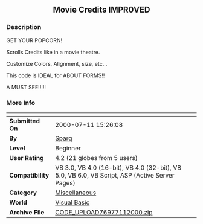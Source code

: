 ﻿<div align="center">

## Movie Credits IMPR0VED


</div>

### Description

GET YOUR POPCORN!

Scrolls Credits like in a movie theatre.

Customize Colors, Alignment, size, etc...

This code is IDEAL for ABOUT FORMS!!

A MUST SEE!!!!!
 
### More Info
 


<span>             |<span>
---                |---
**Submitted On**   |2000-07-11 15:26:08
**By**             |[Sparq](https://github.com/Planet-Source-Code/PSCIndex/blob/master/ByAuthor/sparq.md)
**Level**          |Beginner
**User Rating**    |4.2 (21 globes from 5 users)
**Compatibility**  |VB 3\.0, VB 4\.0 \(16\-bit\), VB 4\.0 \(32\-bit\), VB 5\.0, VB 6\.0, VB Script, ASP \(Active Server Pages\) 
**Category**       |[Miscellaneous](https://github.com/Planet-Source-Code/PSCIndex/blob/master/ByCategory/miscellaneous__1-1.md)
**World**          |[Visual Basic](https://github.com/Planet-Source-Code/PSCIndex/blob/master/ByWorld/visual-basic.md)
**Archive File**   |[CODE\_UPLOAD76977112000\.zip](https://github.com/Planet-Source-Code/sparq-movie-credits-impr0ved__1-9686/archive/master.zip)








